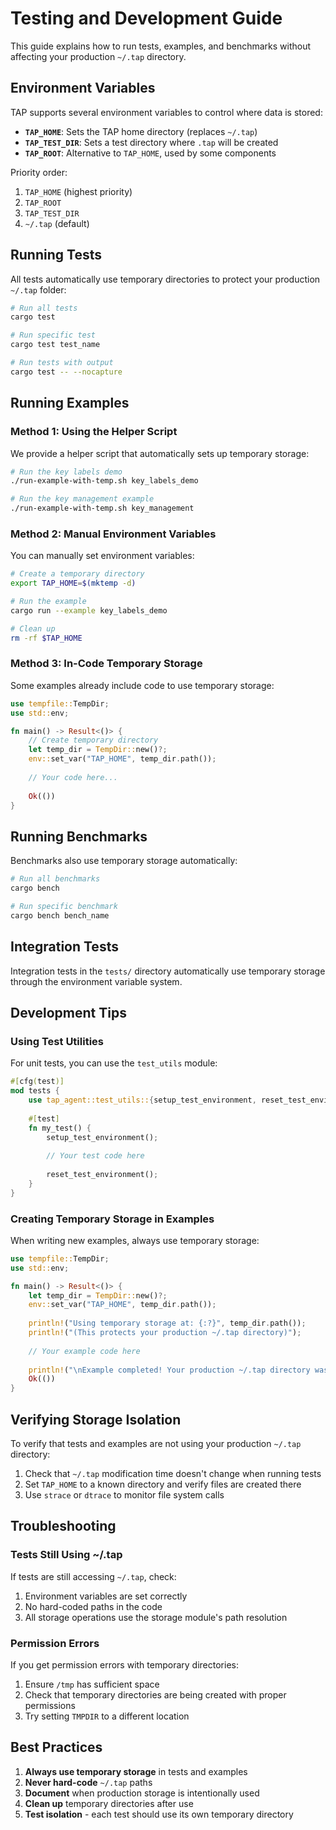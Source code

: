 # Testing and Development Guide

This guide explains how to run tests, examples, and benchmarks without affecting your production `~/.tap` directory.

## Environment Variables

TAP supports several environment variables to control where data is stored:

- **`TAP_HOME`**: Sets the TAP home directory (replaces `~/.tap`)
- **`TAP_TEST_DIR`**: Sets a test directory where `.tap` will be created
- **`TAP_ROOT`**: Alternative to `TAP_HOME`, used by some components

Priority order:
1. `TAP_HOME` (highest priority)
2. `TAP_ROOT`
3. `TAP_TEST_DIR`
4. `~/.tap` (default)

## Running Tests

All tests automatically use temporary directories to protect your production `~/.tap` folder:

```bash
# Run all tests
cargo test

# Run specific test
cargo test test_name

# Run tests with output
cargo test -- --nocapture
```

## Running Examples

### Method 1: Using the Helper Script

We provide a helper script that automatically sets up temporary storage:

```bash
# Run the key labels demo
./run-example-with-temp.sh key_labels_demo

# Run the key management example
./run-example-with-temp.sh key_management
```

### Method 2: Manual Environment Variables

You can manually set environment variables:

```bash
# Create a temporary directory
export TAP_HOME=$(mktemp -d)

# Run the example
cargo run --example key_labels_demo

# Clean up
rm -rf $TAP_HOME
```

### Method 3: In-Code Temporary Storage

Some examples already include code to use temporary storage:

```rust
use tempfile::TempDir;
use std::env;

fn main() -> Result<()> {
    // Create temporary directory
    let temp_dir = TempDir::new()?;
    env::set_var("TAP_HOME", temp_dir.path());
    
    // Your code here...
    
    Ok(())
}
```

## Running Benchmarks

Benchmarks also use temporary storage automatically:

```bash
# Run all benchmarks
cargo bench

# Run specific benchmark
cargo bench bench_name
```

## Integration Tests

Integration tests in the `tests/` directory automatically use temporary storage through the environment variable system.

## Development Tips

### Using Test Utilities

For unit tests, you can use the `test_utils` module:

```rust
#[cfg(test)]
mod tests {
    use tap_agent::test_utils::{setup_test_environment, reset_test_environment};
    
    #[test]
    fn my_test() {
        setup_test_environment();
        
        // Your test code here
        
        reset_test_environment();
    }
}
```

### Creating Temporary Storage in Examples

When writing new examples, always use temporary storage:

```rust
use tempfile::TempDir;
use std::env;

fn main() -> Result<()> {
    let temp_dir = TempDir::new()?;
    env::set_var("TAP_HOME", temp_dir.path());
    
    println!("Using temporary storage at: {:?}", temp_dir.path());
    println!("(This protects your production ~/.tap directory)");
    
    // Your example code here
    
    println!("\nExample completed! Your production ~/.tap directory was not affected.");
    Ok(())
}
```

## Verifying Storage Isolation

To verify that tests and examples are not using your production `~/.tap` directory:

1. Check that `~/.tap` modification time doesn't change when running tests
2. Set `TAP_HOME` to a known directory and verify files are created there
3. Use `strace` or `dtrace` to monitor file system calls

## Troubleshooting

### Tests Still Using ~/.tap

If tests are still accessing `~/.tap`, check:

1. Environment variables are set correctly
2. No hard-coded paths in the code
3. All storage operations use the storage module's path resolution

### Permission Errors

If you get permission errors with temporary directories:

1. Ensure `/tmp` has sufficient space
2. Check that temporary directories are being created with proper permissions
3. Try setting `TMPDIR` to a different location

## Best Practices

1. **Always use temporary storage** in tests and examples
2. **Never hard-code** `~/.tap` paths
3. **Document** when production storage is intentionally used
4. **Clean up** temporary directories after use
5. **Test isolation** - each test should use its own temporary directory